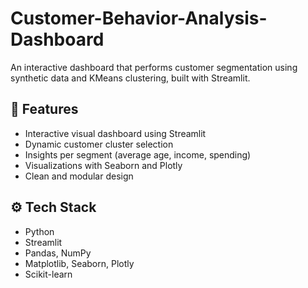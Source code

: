 # Customer-Behavior-Analysis-Dashboard
An interactive dashboard that performs customer segmentation using synthetic data and KMeans clustering, built with Streamlit.

## 🚀 Features

- Interactive visual dashboard using Streamlit
- Dynamic customer cluster selection
- Insights per segment (average age, income, spending)
- Visualizations with Seaborn and Plotly
- Clean and modular design

## ⚙️ Tech Stack

- Python
- Streamlit
- Pandas, NumPy
- Matplotlib, Seaborn, Plotly
- Scikit-learn
